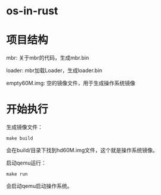 # os-in-rust

# 项目结构

mbr: 关于mbr的代码，生成mbr.bin

loader: mbr加载Loader，生成loader.bin

empty60M.img: 空的镜像文件，用于生成操作系统镜像

# 开始执行

生成镜像文件：

```
make build
```

会在build/目录下找到hd60M.img文件，这个就是操作系统镜像。


启动qemu运行：

```
make run
```

会启动qemu启动操作系统。
